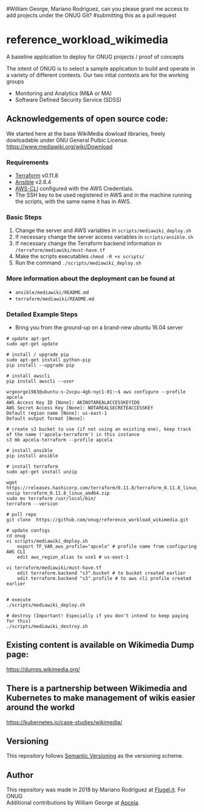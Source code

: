 #William George, Mariano Rodriguez, can you please grant me access to add projects under the ONUG Git?
#submitting this as a pull request

# reference_workload_wikimedia
A baseline application to deploy for ONUG projects / proof of concepts

The intent of ONUG is to select a sample application to build and operate in a variety of different contexts.  Our two intial contexts are for the working groups
* Monitoring and Analytics (M&A or MA)
* Software Defined Security Service (SDSS)


## Acknowledgements of open source code:
We started here at the base WikiMedia dowload libraries, freely dowloadable under GNU General Pulbic License.
https://www.mediawiki.org/wiki/Download

### Requirements

* [Terraform](1) v0.11.8
* [Ansible](2) v2.6.4
* [AWS-CLI](3) configured with the AWS Credentials.
* The SSH key to be used registered in AWS and in the machine running
 the scripts, with the same name it has in AWS.

### Basic Steps

1. Change the server and AWS variables in `scripts/mediawiki_deploy.sh`
2. If necessary change the server access variables in
 `scripts/ansible.sh`
3. If necessary change the Terraform backend information in `/terraform/mediawiki/must-have.tf`
4. Make the scripts executables `chmod -R +x scripts/`
5. Run the command `./scripts/mediawiki_deploy.sh`

### More information about the deployment can be found at

* `ansible/mediawiki/README.md`
* `terraform/mediawiki/README.md`

### Detailed Example Steps

* Bring you from the ground-up on a brand-new ubuntu 16.04 server
```
# update apt-get
sudo apt-get update

# install / upgrade pip
sudo apt-get install python-pip
pip install --upgrade pip

# install awscli
pip install awscli --user

wrgeorge1983@ubuntu-s-2vcpu-4gb-nyc1-01:~$ aws configure --profile apcela
AWS Access Key ID [None]: AKINOTAREALACCESSKEYIDQ
AWS Secret Access Key [None]: NOTAREALSECRETEACCESSKEY
Default region name [None]: us-east-1
Default output format [None]: 

# create s3 bucket to use (if not using an existing one), keep track of the name ('apcela-terraform') in this instance
s3 mb apcela-terraform --profile apcela

# install ansible
pip install ansible

# install terraform
sudo apt-get install unzip

wget https://releases.hashicorp.com/terraform/0.11.8/terraform_0.11.8_linux_amd64.zip
unzip terraform_0.11.8_linux_amd64.zip
sudo mv terraform /usr/local/bin/
terraform --version 

# pull repo
git clone  https://github.com/onug/reference_workload_wikimedia.git

# update configs
cd onug
vi scripts/mediawiki_deploy.sh
    export TF_VAR_aws_profile="apcela" # profile name from configuring AWS CLI
    edit aws_region_alias to use1 # us-east-1

vi terraform/mediawiki/must-have.tf
    edit terraform.backend "s3".bucket # to bucket created earlier
    edit terraform.backend "s3".profile # to aws cli profile created earlier


# execute
./scripts/mediawiki_deploy.sh

# destroy (Important! Especially if you don't intend to keep paying for this)
./scripts/mediawiki_destroy.sh
```

## Existing content is available on Wikimedia Dump page:
https://dumps.wikimedia.org/

## There is a partnership between Wikimedia and Kubernetes to make management of wikis easier around the workd
https://kubernetes.io/case-studies/wikimedia/


## Versioning

This repository follows [Semantic Versioning](5) as the versioning
 scheme.

## Author

This repository was made in 2018 by Mariano Rodríguez at [Flugel.it](4). For ONUG  
Additional contributions by William George at [Apcela](6). 


[1]: https://www.terraform.io/intro/getting-started/install.html
[2]: https://docs.ansible.com/ansible/latest/installation_guide/intro_installation.html
[3]: https://docs.aws.amazon.com/cli/latest/userguide/installing.html
[4]: https://flugel.it/
[5]: https://semver.org/
[6]: https://apcela.com/
